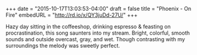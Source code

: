 +++
date = "2015-10-17T13:03:53-04:00"
draft = false
title = "Phoenix - On Fire"
embedURL = "http://rd.io/x/QY3juDd-27U/"
+++

Hazy day sitting in the coffeeshop, drinking espresso & feasting on procrastination, this song saunters into my stream. Bright, colorful, smooth sounds and outside overcast, gray, and wet. Though contrasting with my surroundings the melody was sweetly perfect.
